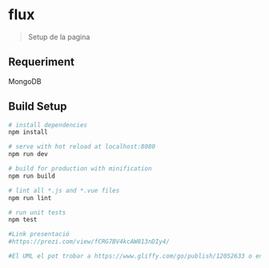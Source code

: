 # flux

> Setup de la pagina


## Requeriment
   MongoDB

## Build Setup

``` bash
# install dependencies
npm install

# serve with hot reload at localhost:8080
npm run dev

# build for production with minification
npm run build

# lint all *.js and *.vue files
npm run lint

# run unit tests
npm test

#Link presentació
#https://prezi.com/view/fCRG7BV4kcAW813nDIy4/

#El UML el pot trobar a https://www.gliffy.com/go/publish/12052633 o en la carpeta UML
